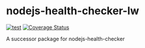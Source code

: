 # nodejs-health-checker-lw

[![test](https://github.com/gritzkoo/nodejs-health-checker-lw/actions/workflows/main.yml/badge.svg)](https://github.com/gritzkoo/nodejs-health-checker-lw/actions/workflows/main.yml)
[![Coverage Status](https://coveralls.io/repos/github/gritzkoo/nodejs-health-checker-lw/badge.svg?branch=main)](https://coveralls.io/github/gritzkoo/nodejs-health-checker-lw?branch=main)

A successor package for nodejs-health-checker
